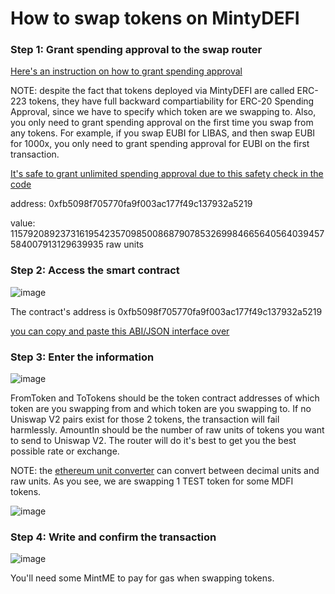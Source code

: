 # How to swap tokens on MintyDEFI

### Step 1: Grant spending approval to the swap router

[Here's an instruction on how to grant spending approval](https://github.com/EUBIToken/MintyDEFI/blob/main/approve.md)

NOTE: despite the fact that tokens deployed via MintyDEFI are called ERC-223 tokens, they have full backward compartiability for ERC-20 Spending Approval, since we have to specify which token are we swapping to. Also, you only need to grant spending approval on the first time you swap from any tokens. For example, if you swap EUBI for LIBAS, and then swap EUBI for 1000x, you only need to grant spending approval for EUBI on the first transaction.

[It's safe to grant unlimited spending approval due to this safety check in the code](https://github.com/EUBIToken/MintyDEFI/blob/main/MintMEUniswapRouter.sol#L173)

address: 0xfb5098f705770fa9f003ac177f49c137932a5219

value: 115792089237316195423570985008687907853269984665640564039457584007913129639935 raw units

### Step 2: Access the smart contract

![image](https://user-images.githubusercontent.com/55774978/123363010-dda29900-d59b-11eb-9daf-389824e6ad9a.png)

The contract's address is 0xfb5098f705770fa9f003ac177f49c137932a5219

[you can copy and paste this ABI/JSON interface over](https://raw.githubusercontent.com/EUBIToken/MintyDEFI/main/MintMEUniswapRouter.json)

### Step 3: Enter the information

![image](https://user-images.githubusercontent.com/55774978/123363582-0a0ae500-d59d-11eb-94cd-abbdd10bdb8b.png)

FromToken and ToTokens should be the token contract addresses of which token are you swapping from and which token are you swapping to. If no Uniswap V2 pairs exist for those 2 tokens, the transaction will fail harmlessly. AmountIn should be the number of raw units of tokens you want to send to Uniswap V2. The router will do it's best to get you the best possible rate or exchange.

NOTE: the [ethereum unit converter](https://eth-converter.com/extended-converter.html) can convert between decimal units and raw units. As you see, we are swapping 1 TEST token for some MDFI tokens.

![image](https://user-images.githubusercontent.com/55774978/123363952-c795d800-d59d-11eb-97bf-8e089784bb4a.png)

### Step 4: Write and confirm the transaction

![image](https://user-images.githubusercontent.com/55774978/123364007-dda39880-d59d-11eb-9ee3-99c32bbdaeb8.png)

You'll need some MintME to pay for gas when swapping tokens.
